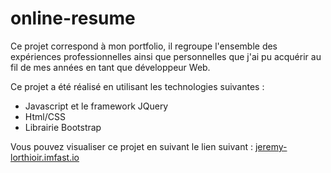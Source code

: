 # online-resume
 
Ce projet correspond à mon portfolio, il regroupe l'ensemble des expériences professionnelles ainsi que personnelles que j'ai pu acquérir au fil de mes années en tant que développeur Web. 

Ce projet a été réalisé en utilisant les technologies suivantes : 
- Javascript et le framework JQuery
- Html/CSS
- Librairie Bootstrap

Vous pouvez visualiser ce projet en suivant le lien suivant : [jeremy-lorthioir.imfast.io](jeremy-lorthioir.imfast.io)
